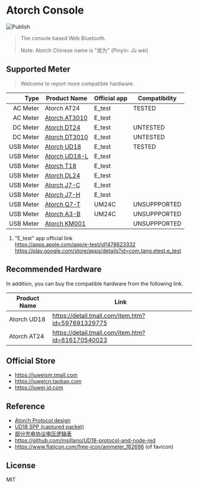 # Atorch Console

![Publish](https://github.com/NiceLabs/atorch-console/workflows/Publish/badge.svg)

> The console based Web Bluetooth.
>
> Note: Atorch Chinese name is "炬为" (Pinyin: Jù wèi)

## Supported Meter

> Welcome to report more compatible hardware.

|      Type | Product Name                                | Official app | Compatibility |
| --------: | ------------------------------------------- | ------------ | ------------- |
|  AC Meter | Atorch AT24                                 | E_test       | TESTED        |
|  AC Meter | [Atorch AT3010](docs/UserManual/AT3010.pdf) | E_test       |               |
|  DC Meter | [Atorch DT24](docs/UserManual/DT24.jpg)     | E_test       | UNTESTED      |
|  DC Meter | [Atorch DT3010](docs/UserManual/DT3010.pdf) | E_test       | UNTESTED      |
| USB Meter | [Atorch UD18](docs/UserManual/UD18.jpg)     | E_test       | TESTED        |
| USB Meter | [Atorch UD18-L](docs/UserManual/UD18-L.jpg) | E_test       |               |
| USB Meter | [Atorch T18](docs/UserManual/T18.jpg)       | E_test       |               |
| USB Meter | [Atorch DL24](docs/UserManual/DL24.jpg)     | E_test       |               |
| USB Meter | [Atorch J7-C](docs/UserManual/J7-C.jpg)     | E_test       |               |
| USB Meter | [Atorch J7-H](docs/UserManual/J7-H.pdf)     | E_test       |               |
| USB Meter | [Atorch Q7-T](docs/UserManual/Q7-T.pdf)     | UM24C        | UNSUPPPORTED  |
| USB Meter | [Atorch A3-B](docs/UserManual/A3-B.pdf)     | UM24C        | UNSUPPPORTED  |
| USB Meter | [Atorch KM001](docs/UserManual/KM001.pdf)   |              | UNSUPPPORTED  |

1. "E_test" app official link
   <br><https://apps.apple.com/app/e-test/id1478623332>
   <br><https://play.google.com/store/apps/details?id=com.tang.etest.e_test>

## Recommended Hardware

In addition, you can buy the compatible hardware from the following link.

| Product Name | Link                                                |
| ------------ | --------------------------------------------------- |
| Atorch UD18  | <https://detail.tmall.com/item.htm?id=597691329775> |
| Atorch AT24  | <https://detail.tmall.com/item.htm?id=616170540023> |

## Official Store

- <https://juweism.tmall.com>
- <https://juweicn.taobao.com>
- <https://juwei.jd.com>

## Reference

- [Atorch Protocol design](docs/protocol-design.md)
- [UD18 SPP (captured packet)](docs/UD18-SPP.pcap)
- [部分充电协议电压逻辑表](docs/PD-Relationship.jpg)
- <https://github.com/msillano/UD18-protocol-and-node-red>
- <https://www.flaticon.com/free-icon/ammeter_182696> (of favicon)

## License

MIT
